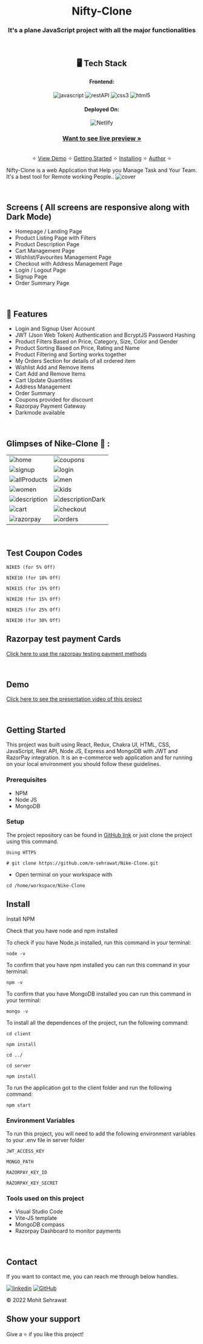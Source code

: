 <h1 align="center">Nifty-Clone</h1>

<h3 align="center">It's a plane JavaScript project with all the major functionalities</h3>

<br />

<h2 align="center">🖥️ Tech Stack</h2>


<h4 align="center">Frontend:</h4>

<p align="center">
  <img src="https://img.shields.io/badge/JavaScript-323330?style=for-the-badge&logo=javascript&logoColor=F7DF1E" alt="javascript" />
  <img src="https://img.shields.io/badge/Rest_API-02303A?style=for-the-badge&logo=react-router&logoColor=white" alt="restAPI" />
  <img src="https://img.shields.io/badge/CSS3-1572B6?style=for-the-badge&logo=css3&logoColor=white" alt="css3" />
  <img src="https://img.shields.io/badge/HTML5-E34F26?style=for-the-badge&logo=html5&logoColor=white" alt="html5" />
</p>


<h4 align="center">Deployed On:</h4>

<p align="center">
  <img src="https://img.shields.io/badge/Netlify-00C7B7?style=for-the-badge&logo=netlify&logoColor=white" alt="Netlify" />
</p>



<h3 align="center"><a href="https://nifty-pm.netlify.app/"><strong>Want to see live preview »</strong></a></h3>

<p align="center">
  <br />&#10023;
  <a href="#Demo">View Demo</a> &#10023;
  <a href="#Getting-Started">Getting Started</a> &#10023; 
  <a href="#Install">Installing</a> &#10023;
  <a href="#Contact">Author</a> &#10023;
</p>


Nifty-Clone is a web Application that Help you Manage Task and Your Team. It's a best tool for Remote working People..
![cover](https://user-images.githubusercontent.com/91532881/175955112-da88c18c-ac5e-455a-9ac5-047c7db4f894.png)

<br />

## Screens ( All screens are responsive along with Dark Mode)
- Homepage / Landing Page
- Product Listing Page with Filters
- Product Description Page
- Cart Management Page
- Wishlist/Favourites Management Page
- Checkout with Address Management Page
- Login / Logout Page
- Signup Page
- Order Summary Page


<br />


## 🚀 Features
- Login and Signup User Account
- JWT (Json Web Token) Authentication and BcryptJS Password Hashing 
- Product Filters Based on Price, Category, Size, Color and Gender
- Product Sorting Based on Price, Rating and Name
- Product Filtering and Sorting works together 
- My Orders Section for details of all ordered item
- Wishlist Add and Remove Items
- Cart Add and Remove Items 
- Cart Update Quantities 
- Address Management
- Order Summary
- Coupons provided for discount
- Razorpay Payment Gateway
- Darkmode available

<br />

## Glimpses of Nike-Clone 🙈 :


<table>
  <tr>
    <td><img src="https://user-images.githubusercontent.com/91532881/175955122-200a6ccb-54a5-4f39-9bc2-cd3ba3a4d102.jpeg" alt="home" /></td>
    <td><img src="https://user-images.githubusercontent.com/91532881/175955109-b51e3e81-4cd8-4f00-a8cd-873c82882a15.png" alt="coupons" /></td>
  </tr>
  <tr>
    <td><img src="https://user-images.githubusercontent.com/91532881/175955141-44aefea0-a9ee-4c3a-93e0-094ca9214e54.jpeg" alt="signup" /></td>
    <td><img src="https://user-images.githubusercontent.com/91532881/175955129-e5392377-e72a-4868-883f-5a244fc9bc87.jpeg" alt="login" /></td>
  </tr>
  <tr>
    <td><img src="https://user-images.githubusercontent.com/91532881/175955097-9fe2e5a5-b4f4-4c1f-beb7-4080186e5a17.jpeg" alt="allProducts" /></td>
    <td><img src="https://user-images.githubusercontent.com/91532881/175957017-3530fe22-46ae-4bf7-a645-55f7a5f25ed9.jpeg" alt="men" /></td>
  </tr>
  <tr>
    <td><img src="https://user-images.githubusercontent.com/91532881/175955142-dd33e21a-49a9-4aeb-89e7-edb3e871828f.jpeg" alt="women" /></td>
    <td><img src="https://user-images.githubusercontent.com/91532881/175955126-2874a5c1-8655-40ab-b9ce-67275139e70e.jpeg" alt="kids" /></td>
  </tr>
  <tr>
    <td><img src="https://user-images.githubusercontent.com/91532881/175955114-1090036d-2e73-46fa-8aca-8ef9ffab1724.jpeg" alt="description" /></td>
    <td><img src="https://user-images.githubusercontent.com/91532881/175955117-edff5eaf-7507-4580-b3b8-3aea6c089840.jpeg" alt="descriptionDark" /></td>
  </tr>
  <tr>
    <td><img src="https://user-images.githubusercontent.com/91532881/175955106-867749b1-4838-40dc-b184-145f10d1eec2.jpeg" alt="cart" /></td>
    <td><img src="https://user-images.githubusercontent.com/91532881/175955107-f93e13a0-6c50-46e8-a5f3-09d15421e97b.jpeg" alt="checkout" /></td>
  </tr>
  <tr>
    <td><img src="https://user-images.githubusercontent.com/91532881/175955137-828f89b2-648e-4a68-885a-fa3f3f29b55c.png" alt="razorpay" /></td>
    <td><img src="https://user-images.githubusercontent.com/91532881/175955133-96792a4b-7e70-4e1e-a5cf-999da70a9c95.jpeg" alt="orders" /></td>
  </tr>
</table>

<br />

## Test Coupon Codes
```
NIKE5 (for 5% Off)

NIKE10 (for 10% Off)

NIKE15 (for 15% Off)

NIKE20 (for 15% Off)

NIKE25 (for 25% Off)

NIKE30 (for 30% Off)
```

## Razorpay test payment Cards

[Click here to use the razorpay testing payment methods](https://razorpay.com/docs/payments/payments/test-card-upi-details/)


<br />


<h2>Demo</h2>

[Click here to see the presentation video of this project](https://www.linkedin.com/posts/m-sehrawat_reactjs-nike-nikecareers-activity-6947552300534042624-me2_?utm_source=linkedin_share&utm_medium=member_desktop_web)


<br />


## Getting Started

This project was built using React, Redux, Chakra UI, HTML, CSS, JavaScript, Rest API, Node JS, Express and MongoDB with JWT and RazorPay integration. It is an e-commerce web application and for running on your local environment you should follow these guidelines.


### Prerequisites

- NPM
- Node JS
- MongoDB

### Setup


The project repository can be found in [GitHub link](https://github.com/m-sehrawat/Nike-Clone) or just clone the project using this command.


```
Using HTTPS

# git clone https://github.com/m-sehrawat/Nike-Clone.git
```

+ Open terminal on your workspace with

```
cd /home/workspace/Nike-Clone
```


## Install

Install NPM

Check that you have node and npm installed

To check if you have Node.js installed, run this command in your terminal:


```
node -v
```

To confirm that you have npm installed you can run this command in your terminal:


```
npm -v
```

To confirm that you have MongoDB installed you can run this command in your terminal:


```
mongo -v
```


To install all the dependences of the project, run the following command:


```
cd client

npm install

cd ../

cd server

npm install
```


To run the application got to the client folder and run the following command:

```
npm start
```

### Environment Variables

To run this project, you will need to add the following environment variables to your .env file in server folder

`JWT_ACCESS_KEY`

`MONGO_PATH`

`RAZORPAY_KEY_ID`

`RAZORPAY_KEY_SECRET`



### Tools used on this project

- Visual Studio Code
- Vite-JS template
- MongoDB compass
- Razorpay Dashboard to monitor payments

<br />



## Contact

If you want to contact me, you can reach me through below handles.

[![linkedin](https://img.shields.io/badge/Mohit_Sehrawat-0077B5?style=for-the-badge&logo=linkedin&logoColor=white)](https://www.linkedin.com/in/m-sehrawat/)
[![GitHub](https://img.shields.io/badge/Mohit_Sehrawat-20232A?style=for-the-badge&logo=Github&logoColor=white)](https://github.com/m-sehrawat/)

© 2022 Mohit Sehrawat



## Show your support

Give a ⭐️ if you like this project!
